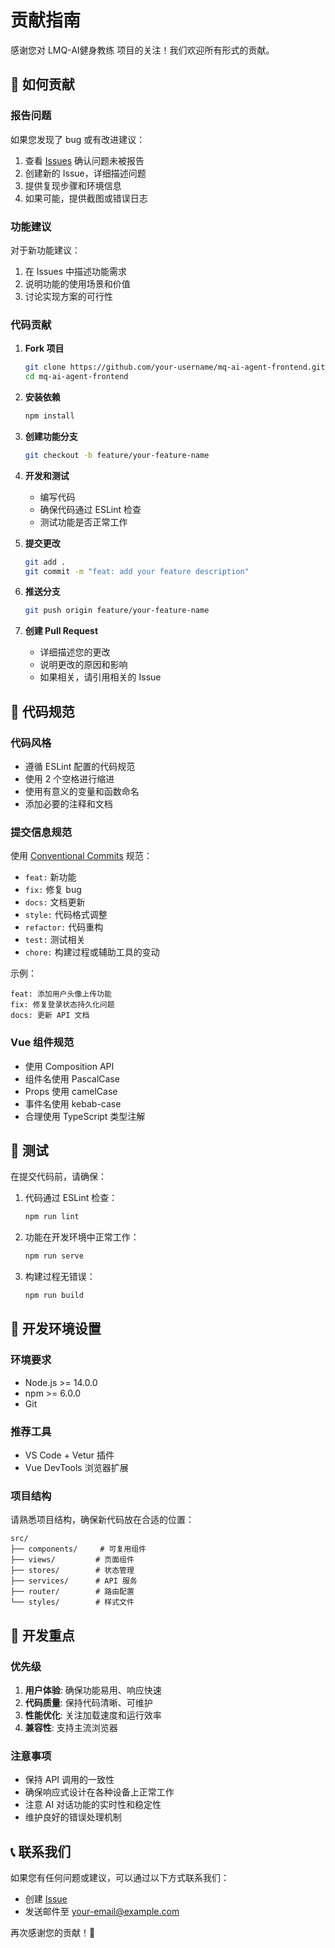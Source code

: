 # 贡献指南

感谢您对 LMQ-AI健身教练 项目的关注！我们欢迎所有形式的贡献。

## 🤝 如何贡献

### 报告问题

如果您发现了 bug 或有改进建议：

1. 查看 [Issues](https://github.com/your-username/mq-ai-agent-frontend/issues) 确认问题未被报告
2. 创建新的 Issue，详细描述问题
3. 提供复现步骤和环境信息
4. 如果可能，提供截图或错误日志

### 功能建议

对于新功能建议：

1. 在 Issues 中描述功能需求
2. 说明功能的使用场景和价值
3. 讨论实现方案的可行性

### 代码贡献

1. **Fork 项目**
   ```bash
   git clone https://github.com/your-username/mq-ai-agent-frontend.git
   cd mq-ai-agent-frontend
   ```

2. **安装依赖**
   ```bash
   npm install
   ```

3. **创建功能分支**
   ```bash
   git checkout -b feature/your-feature-name
   ```

4. **开发和测试**
   - 编写代码
   - 确保代码通过 ESLint 检查
   - 测试功能是否正常工作

5. **提交更改**
   ```bash
   git add .
   git commit -m "feat: add your feature description"
   ```

6. **推送分支**
   ```bash
   git push origin feature/your-feature-name
   ```

7. **创建 Pull Request**
   - 详细描述您的更改
   - 说明更改的原因和影响
   - 如果相关，请引用相关的 Issue

## 📝 代码规范

### 代码风格

- 遵循 ESLint 配置的代码规范
- 使用 2 个空格进行缩进
- 使用有意义的变量和函数命名
- 添加必要的注释和文档

### 提交信息规范

使用 [Conventional Commits](https://www.conventionalcommits.org/) 规范：

- `feat:` 新功能
- `fix:` 修复 bug
- `docs:` 文档更新
- `style:` 代码格式调整
- `refactor:` 代码重构
- `test:` 测试相关
- `chore:` 构建过程或辅助工具的变动

示例：
```
feat: 添加用户头像上传功能
fix: 修复登录状态持久化问题
docs: 更新 API 文档
```

### Vue 组件规范

- 使用 Composition API
- 组件名使用 PascalCase
- Props 使用 camelCase
- 事件名使用 kebab-case
- 合理使用 TypeScript 类型注解

## 🧪 测试

在提交代码前，请确保：

1. 代码通过 ESLint 检查：
   ```bash
   npm run lint
   ```

2. 功能在开发环境中正常工作：
   ```bash
   npm run serve
   ```

3. 构建过程无错误：
   ```bash
   npm run build
   ```

## 📖 开发环境设置

### 环境要求

- Node.js >= 14.0.0
- npm >= 6.0.0
- Git

### 推荐工具

- VS Code + Vetur 插件
- Vue DevTools 浏览器扩展

### 项目结构

请熟悉项目结构，确保新代码放在合适的位置：

```
src/
├── components/     # 可复用组件
├── views/         # 页面组件
├── stores/        # 状态管理
├── services/      # API 服务
├── router/        # 路由配置
└── styles/        # 样式文件
```

## 🎯 开发重点

### 优先级

1. **用户体验**: 确保功能易用、响应快速
2. **代码质量**: 保持代码清晰、可维护
3. **性能优化**: 关注加载速度和运行效率
4. **兼容性**: 支持主流浏览器

### 注意事项

- 保持 API 调用的一致性
- 确保响应式设计在各种设备上正常工作
- 注意 AI 对话功能的实时性和稳定性
- 维护良好的错误处理机制

## 📞 联系我们

如果您有任何问题或建议，可以通过以下方式联系我们：

- 创建 [Issue](https://github.com/your-username/mq-ai-agent-frontend/issues)
- 发送邮件至 [your-email@example.com](mailto:your-email@example.com)

再次感谢您的贡献！🎉
